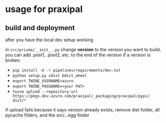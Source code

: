 # usage for praxipal


## build and deployment

after you have the local dev setup working


in `src/prisma/__init__.py` change __version__ to the version you want to build. you can add .post1, .post2, etc. to the end of the version if a version is broken.

- `pip install -U -r pipelines/requirements/dev.txt`
- `python setup.py sdist bdist_wheel`
- `export TWINE_USERNAME=azure`
- `export TWINE_PASSWORD=<your PAT>`
- `twine upload --repository-url https://pkgs.dev.azure.com/praxipal/_packaging/praxipal/pypi/ dist/*`

if upload fails because it says version already exists, remove dist folder, all pycache filders, and the src/...egg folder